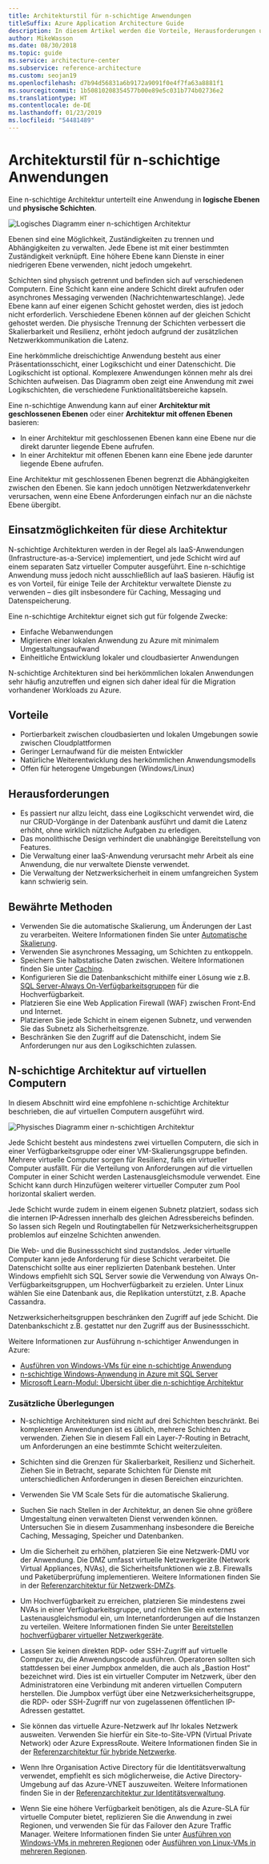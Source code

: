 ```yaml
---
title: Architekturstil für n-schichtige Anwendungen
titleSuffix: Azure Application Architecture Guide
description: In diesem Artikel werden die Vorteile, Herausforderungen und bewährten Methoden für n-schichtige Architekturen in Azure beschrieben.
author: MikeWasson
ms.date: 08/30/2018
ms.topic: guide
ms.service: architecture-center
ms.subservice: reference-architecture
ms.custom: seojan19
ms.openlocfilehash: d7b94d56831a6b9172a9091f0e4f7fa63a8881f1
ms.sourcegitcommit: 1b50810208354577b00e89e5c031b774b02736e2
ms.translationtype: HT
ms.contentlocale: de-DE
ms.lasthandoff: 01/23/2019
ms.locfileid: "54481489"
---
```

# <a name="n-tier-architecture-style"></a>Architekturstil für n-schichtige Anwendungen

Eine n-schichtige Architektur unterteilt eine Anwendung in **logische Ebenen** und **physische Schichten**.

![Logisches Diagramm einer n-schichtigen Architektur](./images/n-tier-logical.svg)

Ebenen sind eine Möglichkeit, Zuständigkeiten zu trennen und Abhängigkeiten zu verwalten. Jede Ebene ist mit einer bestimmten Zuständigkeit verknüpft. Eine höhere Ebene kann Dienste in einer niedrigeren Ebene verwenden, nicht jedoch umgekehrt.

Schichten sind physisch getrennt und befinden sich auf verschiedenen Computern. Eine Schicht kann eine andere Schicht direkt aufrufen oder asynchrones Messaging verwenden (Nachrichtenwarteschlange). Jede Ebene kann auf einer eigenen Schicht gehostet werden, dies ist jedoch nicht erforderlich. Verschiedene Ebenen können auf der gleichen Schicht gehostet werden. Die physische Trennung der Schichten verbessert die Skalierbarkeit und Resilienz, erhöht jedoch aufgrund der zusätzlichen Netzwerkkommunikation die Latenz.

Eine herkömmliche dreischichtige Anwendung besteht aus einer Präsentationsschicht, einer Logikschicht und einer Datenschicht. Die Logikschicht ist optional. Komplexere Anwendungen können mehr als drei Schichten aufweisen. Das Diagramm oben zeigt eine Anwendung mit zwei Logikschichten, die verschiedene Funktionalitätsbereiche kapseln.

Eine n-schichtige Anwendung kann auf einer **Architektur mit geschlossenen Ebenen** oder einer **Architektur mit offenen Ebenen** basieren:

- In einer Architektur mit geschlossenen Ebenen kann eine Ebene nur die direkt darunter liegende Ebene aufrufen.
- In einer Architektur mit offenen Ebenen kann eine Ebene jede darunter liegende Ebene aufrufen.

Eine Architektur mit geschlossenen Ebenen begrenzt die Abhängigkeiten zwischen den Ebenen. Sie kann jedoch unnötigen Netzwerkdatenverkehr verursachen, wenn eine Ebene Anforderungen einfach nur an die nächste Ebene übergibt.

## <a name="when-to-use-this-architecture"></a>Einsatzmöglichkeiten für diese Architektur

N-schichtige Architekturen werden in der Regel als IaaS-Anwendungen (Infrastructure-as-a-Service) implementiert, und jede Schicht wird auf einem separaten Satz virtueller Computer ausgeführt. Eine n-schichtige Anwendung muss jedoch nicht ausschließlich auf IaaS basieren. Häufig ist es von Vorteil, für einige Teile der Architektur verwaltete Dienste zu verwenden – dies gilt insbesondere für Caching, Messaging und Datenspeicherung.

Eine n-schichtige Architektur eignet sich gut für folgende Zwecke:

- Einfache Webanwendungen
- Migrieren einer lokalen Anwendung zu Azure mit minimalem Umgestaltungsaufwand
- Einheitliche Entwicklung lokaler und cloudbasierter Anwendungen

N-schichtige Architekturen sind bei herkömmlichen lokalen Anwendungen sehr häufig anzutreffen und eignen sich daher ideal für die Migration vorhandener Workloads zu Azure.

## <a name="benefits"></a>Vorteile

- Portierbarkeit zwischen cloudbasierten und lokalen Umgebungen sowie zwischen Cloudplattformen
- Geringer Lernaufwand für die meisten Entwickler
- Natürliche Weiterentwicklung des herkömmlichen Anwendungsmodells
- Offen für heterogene Umgebungen (Windows/Linux)

## <a name="challenges"></a>Herausforderungen

- Es passiert nur allzu leicht, dass eine Logikschicht verwendet wird, die nur CRUD-Vorgänge in der Datenbank ausführt und damit die Latenz erhöht, ohne wirklich nützliche Aufgaben zu erledigen.
- Das monolithische Design verhindert die unabhängige Bereitstellung von Features.
- Die Verwaltung einer IaaS-Anwendung verursacht mehr Arbeit als eine Anwendung, die nur verwaltete Dienste verwendet.
- Die Verwaltung der Netzwerksicherheit in einem umfangreichen System kann schwierig sein.

## <a name="best-practices"></a>Bewährte Methoden

- Verwenden Sie die automatische Skalierung, um Änderungen der Last zu verarbeiten. Weitere Informationen finden Sie unter [Automatische Skalierung][autoscaling].
- Verwenden Sie asynchrones Messaging, um Schichten zu entkoppeln.
- Speichern Sie halbstatische Daten zwischen. Weitere Informationen finden Sie unter [Caching][caching].
- Konfigurieren Sie die Datenbankschicht mithilfe einer Lösung wie z.B. [SQL Server-Always On-Verfügbarkeitsgruppen][sql-always-on] für die Hochverfügbarkeit.
- Platzieren Sie eine Web Application Firewall (WAF) zwischen Front-End und Internet.
- Platzieren Sie jede Schicht in einem eigenen Subnetz, und verwenden Sie das Subnetz als Sicherheitsgrenze.
- Beschränken Sie den Zugriff auf die Datenschicht, indem Sie Anforderungen nur aus den Logikschichten zulassen.

## <a name="n-tier-architecture-on-virtual-machines"></a>N-schichtige Architektur auf virtuellen Computern

In diesem Abschnitt wird eine empfohlene n-schichtige Architektur beschrieben, die auf virtuellen Computern ausgeführt wird.

![Physisches Diagramm einer n-schichtigen Architektur](./images/n-tier-physical.png)

Jede Schicht besteht aus mindestens zwei virtuellen Computern, die sich in einer Verfügbarkeitsgruppe oder einer VM-Skalierungsgruppe befinden. Mehrere virtuelle Computer sorgen für Resilienz, falls ein virtueller Computer ausfällt. Für die Verteilung von Anforderungen auf die virtuellen Computer in einer Schicht werden Lastenausgleichsmodule verwendet. Eine Schicht kann durch Hinzufügen weiterer virtueller Computer zum Pool horizontal skaliert werden.

Jede Schicht wurde zudem in einem eigenen Subnetz platziert, sodass sich die internen IP-Adressen innerhalb des gleichen Adressbereichs befinden. So lassen sich Regeln und Routingtabellen für Netzwerksicherheitsgruppen problemlos auf einzelne Schichten anwenden.

Die Web- und die Businessschicht sind zustandslos. Jeder virtuelle Computer kann jede Anforderung für diese Schicht verarbeitet. Die Datenschicht sollte aus einer replizierten Datenbank bestehen. Unter Windows empfiehlt sich SQL Server sowie die Verwendung von Always On-Verfügbarkeitsgruppen, um Hochverfügbarkeit zu erzielen. Unter Linux wählen Sie eine Datenbank aus, die Replikation unterstützt, z.B. Apache Cassandra.

Netzwerksicherheitsgruppen beschränken den Zugriff auf jede Schicht. Die Datenbankschicht z.B. gestattet nur den Zugriff aus der Businessschicht.

Weitere Informationen zur Ausführung n-schichtiger Anwendungen in Azure:

- [Ausführen von Windows-VMs für eine n-schichtige Anwendung][n-tier-windows]
- [n-schichtige Windows-Anwendung in Azure mit SQL Server][n-tier-linux]
- [Microsoft Learn-Modul: Übersicht über die n-schichtige Architektur](/learn/modules/n-tier-architecture/)

### <a name="additional-considerations"></a>Zusätzliche Überlegungen

- N-schichtige Architekturen sind nicht auf drei Schichten beschränkt. Bei komplexeren Anwendungen ist es üblich, mehrere Schichten zu verwenden. Ziehen Sie in diesem Fall ein Layer-7-Routing in Betracht, um Anforderungen an eine bestimmte Schicht weiterzuleiten.

- Schichten sind die Grenzen für Skalierbarkeit, Resilienz und Sicherheit. Ziehen Sie in Betracht, separate Schichten für Dienste mit unterschiedlichen Anforderungen in diesen Bereichen einzurichten.

- Verwenden Sie VM Scale Sets für die automatische Skalierung.

- Suchen Sie nach Stellen in der Architektur, an denen Sie ohne größere Umgestaltung einen verwalteten Dienst verwenden können. Untersuchen Sie in diesem Zusammenhang insbesondere die Bereiche Caching, Messaging, Speicher und Datenbanken.

- Um die Sicherheit zu erhöhen, platzieren Sie eine Netzwerk-DMU vor der Anwendung. Die DMZ umfasst virtuelle Netzwerkgeräte (Network Virtual Appliances, NVAs), die Sicherheitsfunktionen wie z.B. Firewalls und Paketüberprüfung implementieren. Weitere Informationen finden Sie in der [Referenzarchitektur für Netzwerk-DMZs][dmz].

- Um Hochverfügbarkeit zu erreichen, platzieren Sie mindestens zwei NVAs in einer Verfügbarkeitsgruppe, und richten Sie ein externes Lastenausgleichsmodul ein, um Internetanforderungen auf die Instanzen zu verteilen. Weitere Informationen finden Sie unter [Bereitstellen hochverfügbarer virtueller Netzwerkgeräte][ha-nva].

- Lassen Sie keinen direkten RDP- oder SSH-Zugriff auf virtuelle Computer zu, die Anwendungscode ausführen. Operatoren sollten sich stattdessen bei einer Jumpbox anmelden, die auch als „Bastion Host“ bezeichnet wird. Dies ist ein virtueller Computer im Netzwerk, über den Administratoren eine Verbindung mit anderen virtuellen Computern herstellen. Die Jumpbox verfügt über eine Netzwerksicherheitsgruppe, die RDP- oder SSH-Zugriff nur von zugelassenen öffentlichen IP-Adressen gestattet.

- Sie können das virtuelle Azure-Netzwerk auf Ihr lokales Netzwerk ausweiten. Verwenden Sie hierfür ein Site-to-Site-VPN (Virtual Private Network) oder Azure ExpressRoute. Weitere Informationen finden Sie in der [Referenzarchitektur für hybride Netzwerke][hybrid-network].

- Wenn Ihre Organisation Active Directory für die Identitätsverwaltung verwendet, empfiehlt es sich möglicherweise, die Active Directory-Umgebung auf das Azure-VNET auszuweiten. Weitere Informationen finden Sie in der [Referenzarchitektur zur Identitätsverwaltung][identity].

- Wenn Sie eine höhere Verfügbarkeit benötigen, als die Azure-SLA für virtuelle Computer bietet, replizieren Sie die Anwendung in zwei Regionen, und verwenden Sie für das Failover den Azure Traffic Manager. Weitere Informationen finden Sie unter [Ausführen von Windows-VMs in mehreren Regionen][multiregion-windows] oder [Ausführen von Linux-VMs in mehreren Regionen][multiregion-linux].

[autoscaling]: ../../best-practices/auto-scaling.md
[caching]: ../../best-practices/caching.md
[dmz]: ../../reference-architectures/dmz/index.md
[ha-nva]: ../../reference-architectures/dmz/nva-ha.md
[hybrid-network]: ../../reference-architectures/hybrid-networking/index.md
[identity]: ../../reference-architectures/identity/index.md
[multiregion-linux]: ../../reference-architectures/virtual-machines-linux/multi-region-application.md
[multiregion-windows]: ../../reference-architectures/virtual-machines-windows/multi-region-application.md
[n-tier-linux]: ../../reference-architectures/virtual-machines-linux/n-tier.md
[n-tier-windows]: ../../reference-architectures/virtual-machines-windows/n-tier.md
[sql-always-on]: /sql/database-engine/availability-groups/windows/always-on-availability-groups-sql-server